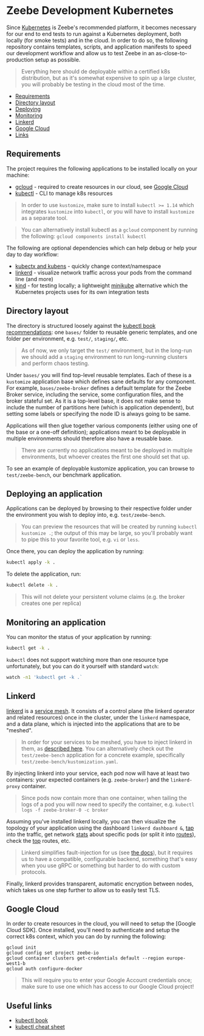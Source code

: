 # Zeebe Development Kubernetes

Since [Kubernetes](https://kubernetes.io) is Zeebe's recommended platform, it becomes necessary for our end to end tests to run against a Kubernetes deployment, both locally (for smoke tests) and in the cloud. In order to do so, the following repository contains templates, scripts, and application manifests to speed our development workflow and allow us to test Zeebe in an as-close-to-production setup as possible.

> Everything here should de deployable within a certified k8s distribution, but as it's somewhat expensive to spin up a large cluster, you will probably be testing in the cloud most of the time.

- [Requirements](#requirements)
- [Directory layout](#directory-layout)
- [Deploying](#deploying-an-application)
- [Monitoring](#monitoring-an-application)
- [Linkerd](#linkerd)
- [Google Cloud](#google-cloud)
- [Links](#useful-links)

## Requirements

The project requires the following applications to be installed locally on your machine:

- [gcloud]() - required to create resources in our cloud, see [Google Cloud](#google-cloud)
- [kubectl](https://kubernetes.io/docs/tasks/tools/install-kubectl/) - CLI to manage k8s resources

> In order to use `kustomize`, make sure to install `kubectl >= 1.14` which integrates `kustomize` into `kubectl`, or you will have to install `kustomize` as a separate tool.

> You can alternatively install kubectl as a `gcloud` component by running the following: `gcloud components install kubectl`

The following are optional dependencies which can help debug or help your day to day workflow:

- [kubectx and kubens](https://github.com/ahmetb/kubectx) - quickly change context/namespace
- [linkerd](https://linkerd.io) - visualize network traffic across your pods from the command line (and more)
- [kind](https://kind.sigs.k8s.io/) - for testing locally; a lightweight [minikube](https://github.com/kubernetes/minikube) alternative which the Kubernetes projects uses for its own integration tests

## Directory layout

The directory is structured loosely against the [kubectl book recommendations](https://kubectl.docs.kubernetes.io/pages/app_composition_and_deployment/structure_directories.html): one `bases/` folder to reusable generic templates, and one folder per environment, e.g. `test/`, `staging/`, etc.

> As of now, we only target the `test/` environment, but in the long-run we should add a `staging` environment to run long-running clusters and perform chaos testing.

Under `bases/` you will find top-level reusable templates. Each of these is a `kustomize` application base which defines sane defaults for any component. For example, `bases/zeebe-broker` defines a default template for the Zeebe Broker service, including the service, some configuration files, and the broker stateful set. As it is a top-level base, it does not make sense to include the number of partitions here (which is application dependent), but setting some labels or specifying the node ID is always going to be same.

Applications will then glue together various components (either using one of the base or a one-off definition); applications meant to be deployable in multiple environments should therefore also have a reusable base.

> There are currently no applications meant to be deployed in multiple environments, but whoever creates the first one should set that up.

To see an example of deployable kustomize application, you can browse to `test/zeebe-bench`, our benchmark application.

## Deploying an application

Applications can be deployed by browsing to their respective folder under the environment you wish to deploy into, e.g. `test/zeebe-bench`.

> You can preview the resources that will be created by running `kubectl kustomize .`; the output of this may be large, so you'll probably want to pipe this to your favorite tool, e.g. `vi` or `less`.

Once there, you can deploy the application by running:

```sh
kubectl apply -k .
```

To delete the application, run:

```sh
kubectl delete -k .
```

> This will not delete your persistent volume claims (e.g. the broker creates one per replica)

## Monitoring an application

You can monitor the status of your application by running:

```sh
kubectl get -k .
```

`kubectl` does not support watching more than one resource type unfortunately, but you can do it yourself with standard `watch`:

```sh
watch -n1 'kubectl get -k .`
```

## Linkerd

[linkerd](https://linkerd.io) is a [service mesh](https://buoyant.io/2017/04/25/whats-a-service-mesh-and-why-do-i-need-one/). It consists of a control plane (the linkerd operator and related resources) once in the cluster, under the `linkerd` namespace, and a data plane, which is injected into the applications that are to be "meshed".

> In order for your services to be meshed, you have to inject linkerd in them, as [described here](https://linkerd.io/2/tasks/adding-your-service/). You can alternatively check out the `test/zeebe-bench` application for a concrete example, specifically `test/zeebe-bench/kustomization.yaml`.

By injecting linkerd into your service, each pod now will have at least two containers: your expected containers (e.g. `zeebe-broker`) and the `linkerd-proxy` container. 

> Since pods now contain more than one container, when tailing the logs of a pod you will now need to specify the container, e.g. `kubectl logs -f zeebe-broker-0 -c broker`

Assuming you've installed linkerd locally, you can then visualize the topology of your application using the dashboard `linkerd dashboard &`, [tap](https://linkerd.io/2/reference/cli/tap/) into the traffic, get network [stats](https://linkerd.io/2/reference/cli/stat/) about specific pods (or split it into [routes](https://linkerd.io/2/reference/cli/routes/)), check the [top](https://linkerd.io/2/reference/cli/top/) routes, etc.

> Linkerd simplifies fault-injection for us (see [the docs](https://linkerd.io/2/tasks/fault-injection/)), but it requires us to have a compatible, configurable backend, something that's easy when you use gRPC or something but harder to do with custom protocols.

Finally, linkerd provides transparent, automatic encryption between nodes, which takes us one step further to allow us to easily test TLS.

## Google Cloud

In order to create resources in the cloud, you will need to setup the [Google Cloud SDK]. Once installed, you'll need to authenticate and setup the correct k8s context, which you can do by running the following:

```
gcloud init
gcloud config set project zeebe-io
gcloud container clusters get-credentials default --region europe-west1-b
gcloud auth configure-docker
```

> This will require you to enter your Google Account credentials once; make sure to use one which has access to our Google Cloud project!

## Useful links

- [kubectl book](https://kubectl.docs.kubernetes.io/)
- [kubectl cheat sheet](https://kubernetes.io/docs/reference/kubectl/cheatsheet/)
